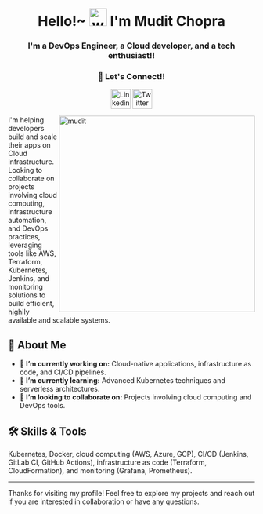 <!-- Header   -->
<h1 align="center">
  Hello!~
  <img alt="wave" src="https://emojis.slackmojis.com/emojis/images/1647437725/56241/pikawave.gif?1647437725" width="36">
  I'm Mudit Chopra
</h1>

<h3 align="center">I'm a DevOps Engineer, a Cloud developer, and a tech enthusiast!!</h3>

<h3 align="center">🔗 Let's Connect!!</h3>
<p align="center">
  <a href="https://www.linkedin.com/in/muditchopra" target="blank"><img align="center" src="https://maxst.icons8.com/vue-static/icon/landing/links/social/linkedIn2x.webp" alt="Linkedin" widht="40" height="40" /></a> 
  <a href="https://twitter.com/muditchopra_" target="blank"><img align="center" src="https://maxst.icons8.com/vue-static/icon/landing/links/social/twitter2x.webp" alt="Twitter" widht="40" height="40" /></a>
</p>

<img align="right" src="https://user-images.githubusercontent.com/41297529/270094438-052969aa-e9b4-4791-a56f-029af377976e.png" alt="mudit" height="400" />

I'm helping developers build and scale their apps on Cloud infrastructure. Looking to collaborate on projects involving cloud computing, infrastructure automation, and DevOps practices, leveraging tools like AWS, Terraform, Kubernetes, Jenkins, and monitoring solutions to build efficient, highily available and scalable systems.

<h2> 🚀 About Me</h2>

- **🔭 I’m currently working on:** Cloud-native applications, infrastructure as code, and CI/CD pipelines.
- **🌱 I’m currently learning:** Advanced Kubernetes techniques and serverless architectures.
- **👯 I’m looking to collaborate on:** Projects involving cloud computing and DevOps tools.

<h2> 🛠️ Skills & Tools</h2>

Kubernetes, Docker, cloud computing (AWS, Azure, GCP), CI/CD (Jenkins, GitLab CI, GitHub Actions), infrastructure as code (Terraform, CloudFormation), and monitoring (Grafana, Prometheus).


---
Thanks for visiting my profile! Feel free to explore my projects and reach out if you are interested in collaboration or have any questions.

<!--

Here are some ideas to get you started:

- 🔭 I’m currently working on ...
- 🌱 I’m currently learning ...
- 👯 I’m looking to collaborate on ...
- 🤔 I’m looking for help with ...
- 💬 Ask me about ...
- 📫 How to reach me: ...
- 😄 Pronouns: ...
- ⚡ Fun fact: ...
-->
